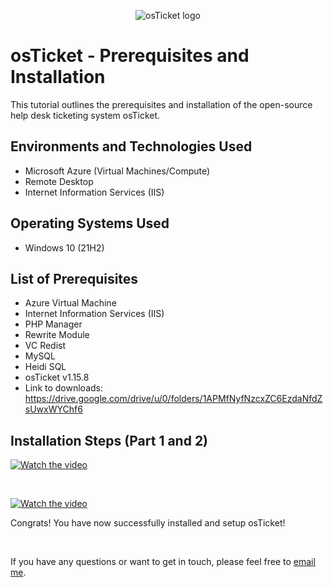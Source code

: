 

<p align="center">
<img src="https://i.imgur.com/Clzj7Xs.png" alt="osTicket logo"/>
</p>

<h1>osTicket - Prerequisites and Installation</h1>
This tutorial outlines the prerequisites and installation of the open-source help desk ticketing system osTicket.<br />



<h2>Environments and Technologies Used</h2>

- Microsoft Azure (Virtual Machines/Compute)
- Remote Desktop
- Internet Information Services (IIS)

<h2>Operating Systems Used </h2>

- Windows 10</b> (21H2)

<h2>List of Prerequisites</h2>

- Azure Virtual Machine
- Internet Information Services (IIS)
- PHP Manager
- Rewrite Module
- VC Redist
- MySQL
- Heidi SQL
- osTicket v1.15.8
- Link to downloads: https://drive.google.com/drive/u/0/folders/1APMfNyfNzcxZC6EzdaNfdZsUwxWYChf6


<h2>Installation Steps (Part 1 and 2)</h2>

[![Watch the video](https://i.imgur.com/oVRIlRo.jpg)](https://youtu.be/vt5fpE0bzSY)

</p>
<br />

[![Watch the video](https://i.imgur.com/b88IYIV.png)](https://youtu.be/OcwVTdWO6nM)
  
  Congrats! You have now successfully installed and setup osTicket!
  
  <p align="center">
<br />
<p>If you have any questions or want to get in touch, please feel free to <a href="mailto:taylorramble@outlook.com">email me</a>.</p>


</p>


